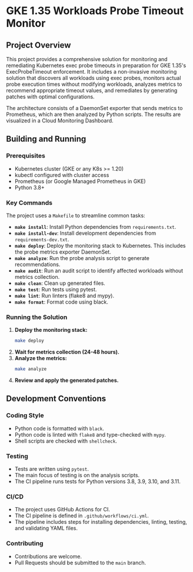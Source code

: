 
# GKE 1.35 Workloads Probe Timeout Monitor

## Project Overview

This project provides a comprehensive solution for monitoring and remediating Kubernetes exec probe timeouts in preparation for GKE 1.35's ExecProbeTimeout enforcement. It includes a non-invasive monitoring solution that discovers all workloads using exec probes, monitors actual probe execution times without modifying workloads, analyzes metrics to recommend appropriate timeout values, and remediates by generating patches with optimal configurations.

The architecture consists of a DaemonSet exporter that sends metrics to Prometheus, which are then analyzed by Python scripts. The results are visualized in a Cloud Monitoring Dashboard.

## Building and Running

### Prerequisites
- Kubernetes cluster (GKE or any K8s >= 1.20)
- kubectl configured with cluster access
- Prometheus (or Google Managed Prometheus in GKE)
- Python 3.8+

### Key Commands

The project uses a `Makefile` to streamline common tasks:

- **`make install`**: Install Python dependencies from `requirements.txt`.
- **`make install-dev`**: Install development dependencies from `requirements-dev.txt`.
- **`make deploy`**: Deploy the monitoring stack to Kubernetes. This includes the probe metrics exporter DaemonSet.
- **`make analyze`**: Run the probe analysis script to generate recommendations.
- **`make audit`**: Run an audit script to identify affected workloads without metrics collection.
- **`make clean`**: Clean up generated files.
- **`make test`**: Run tests using pytest.
- **`make lint`**: Run linters (flake8 and mypy).
- **`make format`**: Format code using black.

### Running the Solution

1.  **Deploy the monitoring stack:**
    ```bash
    make deploy
    ```
2.  **Wait for metrics collection (24-48 hours).**
3.  **Analyze the metrics:**
    ```bash
    make analyze
    ```
4.  **Review and apply the generated patches.**

## Development Conventions

### Coding Style

- Python code is formatted with `black`.
- Python code is linted with `flake8` and type-checked with `mypy`.
- Shell scripts are checked with `shellcheck`.

### Testing

- Tests are written using `pytest`.
- The main focus of testing is on the analysis scripts.
- The CI pipeline runs tests for Python versions 3.8, 3.9, 3.10, and 3.11.

### CI/CD

- The project uses GitHub Actions for CI.
- The CI pipeline is defined in `.github/workflows/ci.yml`.
- The pipeline includes steps for installing dependencies, linting, testing, and validating YAML files.

### Contributing

- Contributions are welcome.
- Pull Requests should be submitted to the `main` branch.
